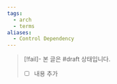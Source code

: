```yaml
---
tags:
  - arch
  - terms
aliases:
  - Control Dependency
---
```

> [!fail]- 본 글은 #draft 상태입니다.
> - [ ] 내용 추가